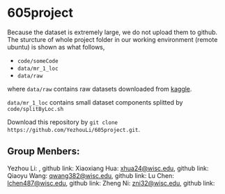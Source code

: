 # 605project

Because the dataset is extremely large, we do not upload them to github. The sturcture of whole project folder in our working environment (remote ubuntu) is shown as what follows, 

* `code/someCode`  
* `data/mr_1_loc`  
* `data/raw`  

where `data/raw` contains raw datasets downloaded from [kaggle](https://www.kaggle.com/rsaxby/merra1). 

`data/mr_1_loc` contains small dataset components splitted by `code/splitByLoc.sh`


Download this repository by `git clone https://github.com/YezhouLi/605project.git`. 

## Group Menbers:
Yezhou Li:  , github link: 
Xiaoxiang Hua: xhua24@wisc.edu, github link: 
Qiaoyu Wang: qwang382@wisc.edu, github link:
Lu Chen: lchen487@wisc.edu, github link: 
Zheng Ni: zni32@wisc.edu, github link: 
